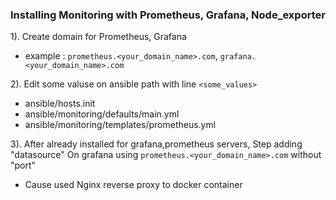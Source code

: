 ### Installing Monitoring with Prometheus, Grafana, Node_exporter

1). Create domain for Prometheus, Grafana
   - example : `prometheus.<your_domain_name>.com`, `grafana.<your_domain_name>.com`

2). Edit some valuse on ansible path with line `<some_values>`
   - ansible/hosts.init
   -  ansible/monitoring/defaults/main.yml
   - ansible/monitoring/templates/prometheus.yml

3). After already installed for grafana,prometheus servers, Step adding "datasource" On grafana using `prometheus.<your_domain_name>.com` without "port"
   * Cause used Nginx reverse proxy to docker container